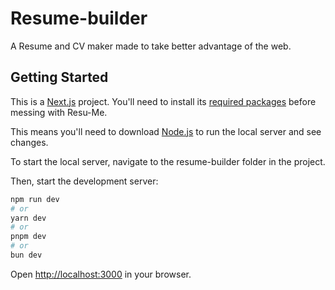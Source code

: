 # Resume-builder

A Resume and CV maker made to take better advantage of the web.

## Getting Started

This is a [Next.js](https://nextjs.org) project. You'll need to install its [required packages](https://nextjs.org/docs/app/getting-started/installation) before messing with Resu-Me.

This means you'll need to download [Node.js](https://nodejs.org/en/download/) to run the local server and see changes.

To start the local server, navigate to the resume-builder folder in the project.

Then, start the development server:

```bash
npm run dev
# or
yarn dev
# or
pnpm dev
# or
bun dev
```

Open [http://localhost:3000](http://localhost:3000) in your browser.
